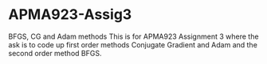 # APMA923-Assig3
BFGS, CG and Adam methods
This is for APMA923 Assignment 3 where the ask is to code up first order methods Conjugate Gradient and Adam and the second order method BFGS. 
